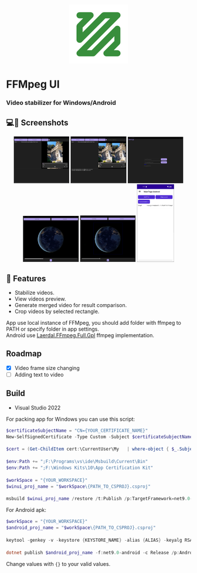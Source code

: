 ﻿<div align="center">

<img width="" src="FFmpeg.UI/Resources/Splash/splash.png"  width=160 height=160  align="center">

</div>

# FFMpeg UI

### Video stabilizer for Windows/Android
## 💻📱 Screenshots

<div align="center">
<div>
<img src="Screenshoots/stab-preview-win.png" width="30%" />
<img src="Screenshoots/stab-completed-win.png" width="30%" />
<img src="Screenshoots/settings-win.png" width="30%" />
<img src="Screenshoots/crop-preview.png" width="30%" />
<img src="Screenshoots/crop-selecting.png" width="30%" />
<img src="Screenshoots/main-page-android.png" width="20%" />
</div>
</div>

## 📖 Features

- Stabilize videos.
- View videos preview.
- Generate merged video for result comparison.
- Crop videos by selected rectangle.
  
App use local instance of FFMpeg, you should add folder with ffmpeg to PATH or specify folder in app settings.  
Android use [Laerdal.FFmpeg.Full.Gpl](https://github.com/Laerdal/Laerdal.FFmpeg) ffmpeg implementation.

## Roadmap

- [x] Video frame size changing
- [ ] Adding text to video
  
## Build
- Visual Studio 2022

For packing app for Windows you can use this script:
```powershell
$certificateSubjectName = "CN={YOUR_CERTIFICATE_NAME}"
New-SelfSignedCertificate -Type Custom -Subject $certificateSubjectName  -KeyUsage DigitalSignature -FriendlyName "{YOUR_FRIENDLY_NAME}" -CertStoreLocation "Cert:\CurrentUser\My" -TextExtension @("2.5.29.37={text}1.3.6.1.5.5.7.3.3", "2.5.29.19={text}")

$cert = (Get-ChildItem cert:\CurrentUser\My   | where-object { $_.Subject -like "$certificateSubjectName" }  | Select-Object -First 1).Thumbprint

$env:Path += ";F:\Programs\vs\ide\Msbuild\Current\Bin" 
$env:Path += ";F:\Windows Kits\10\App Certification Kit"

$workSpace = "{YOUR_WORKSPACE}"
$winui_proj_name = "$workSpace\{PATH_TO_CSPROJ}.csproj"

msbuild $winui_proj_name /restore /t:Publish /p:TargetFramework=net9.0-windows10.0.19041  /p:configuration=Debug /p:GenerateAppxPackageOnBuild=true /p:AppxPackageSigningEnabled=true /p:PackageCertificateThumbprint=$cert
```

For Android apk:
```powershell
$workSpace = "{YOUR_WORKSPACE}"
$android_proj_name = "$workSpace\{PATH_TO_CSPROJ}.csproj"

keytool -genkey -v -keystore {KEYSTORE_NAME} -alias {ALIAS} -keyalg RSA -keysize 2048 -validity 3000

dotnet publish $android_proj_name -f:net9.0-android -c Release /p:AndroidSigningKeyPass={PWD} /p:AndroidSigningStorePass={PWD} /p:AndroidSigningKeyStore={KEYSTORE_NAME} /p:AndroidSigningKeyAlias={ALIAS} /p:AndroidKeyStore=True --artifacts-path "{PATH_FOR_ARTIFACTS}"
```
Change values with `{}` to your valid values.